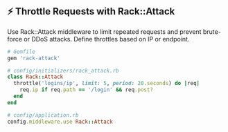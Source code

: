 ## ⚡ Throttle Requests with Rack::Attack

Use Rack::Attack middleware to limit repeated requests and prevent brute-force or DDoS attacks. Define throttles based on IP or endpoint.

```ruby
# Gemfile
gem 'rack-attack'

# config/initializers/rack_attack.rb
class Rack::Attack
  throttle('logins/ip', limit: 5, period: 20.seconds) do |req|
    req.ip if req.path == '/login' && req.post?
  end
end

# config/application.rb
config.middleware.use Rack::Attack
```
